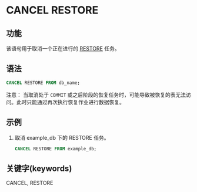 # CANCEL RESTORE

## 功能

该语句用于取消一个正在进行的 [RESTORE](../data-definition/RESTORE.md) 任务。

## 语法

```sql
CANCEL RESTORE FROM db_name;
```

注意：
当取消处于 `COMMIT` 或之后阶段的恢复任务时，可能导致被恢复的表无法访问。此时只能通过再次执行恢复作业进行数据恢复。

## 示例

1. 取消 example_db 下的 RESTORE 任务。

    ```sql
    CANCEL RESTORE FROM example_db;
    ```

## 关键字(keywords)

CANCEL, RESTORE
